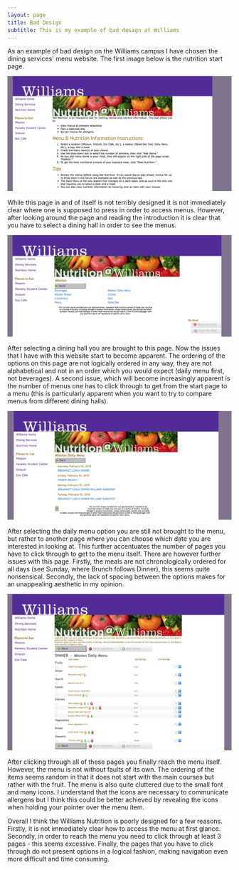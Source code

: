 ```yaml
---
layout: page
title: Bad Design
subtitle: This is my example of bad design at Williams
---
```


As an example of bad design on the Williams campus I have chosen the dining services' menu website. 
The first image below is the nutrition start page. 

![Nutrition Start Page](/img/BadDesign1.png)

While this page in and of itself is not terribly designed it is not immediately clear where one is supposed to press in order to access menus. However, after looking around the page and reading the introduction it is clear that you have to select a dining hall in order to see the menus. 

![Second Page](/img/BadDesign2.png)

After selecting a dining hall you are brought to this page. Now the issues that I have with this website start to become apparent. The ordering of the options on this page are not logically ordered in any way, they are not alphabetical and not in an order which you would expect (daily menu first, not beverages). A second issue, which will become increasingly apparent is the number of menus one has to click through to get from the start page to a menu (this is particularly apparent when you want to try to compare menus from different dining halls). 

![Third Page](/img/BadDesign3.png)

After selecting the daily menu option you are still not brought to the menu, but rather to another page where you can choose which date you are interested in looking at. This further accentuates the number of pages you have to click through to get to the menu itself. There are however further issues with this page. Firstly, the meals are not chronologically ordered for all days (see Sunday, where Brunch follows Dinner), this seems quite nonsensical. Secondly, the lack of spacing between the options makes for an unappealing aesthetic in my opinion. 

![Fourth Page](/img/BadDesign4.png)

After clicking through all of these pages you finally reach the menu itself. However, the menu is not without faults of its own. The ordering of the items seems random in that it does not start with the main courses but rather with the fruit. The menu is also quite cluttered due to the small font and many icons. I understand that the icons are necessary to communicate allergens but I think this could be better achieved by revealing the icons when holding your pointer over the menu item. 

Overall I think the Williams Nutrition is poorly designed for a few reasons. Firstly, it is not immediately clear how to access the menu at first glance. Secondly, in order to reach the menu you need to click through at least 3 pages - this seems excessive. Finally, the pages that you have to click through do not present options in a logical fashion, making navigation even more difficult and time consuming. 
